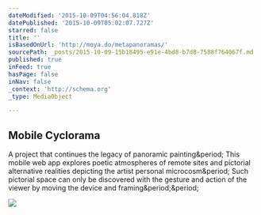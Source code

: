 ```yaml
---
dateModified: '2015-10-09T04:56:04.818Z'
datePublished: '2015-10-09T05:02:07.727Z'
starred: false
title: ''
isBasedOnUrl: 'http://moya.do/metapanoramas/'
sourcePath: _posts/2015-10-09-15b18495-e91e-4bd8-b7d8-7588f764067f.md
published: true
inFeed: true
hasPage: false
inNav: false
_context: 'http://schema.org'
_type: MediaObject

---
```

<article style=""><h1>Mobile Cyclorama</h1><p>A project that continues the legacy of panoramic painting&amp;period; This mobile web app explores poetic atmospheres of remote sites and pictorial alternative realities depicting the artist personal microcosm&amp;period; Such pictorial space can only be discovered with the gesture and action of the viewer by moving the device and framing&amp;period;&amp;period;</p><img src="http://moya.do/metapanoramas/img/autor.jpg" /></article>
